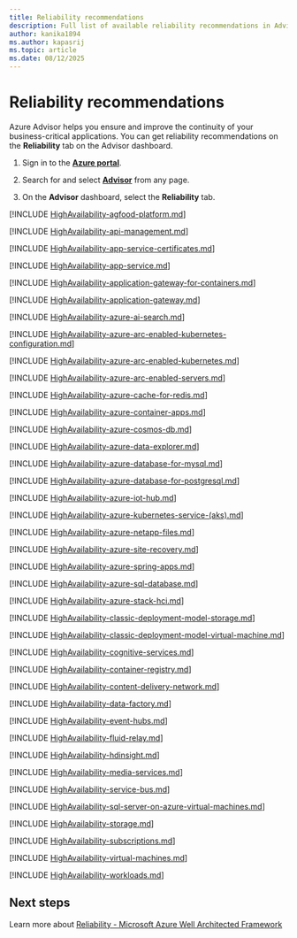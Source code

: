 ```yaml
---
title: Reliability recommendations
description: Full list of available reliability recommendations in Advisor.
author: kanika1894
ms.author: kapasrij
ms.topic: article
ms.date: 08/12/2025
---
```


# Reliability recommendations

Azure Advisor helps you ensure and improve the continuity of your business-critical applications. You can get reliability recommendations on the **Reliability** tab on the Advisor dashboard.

1. Sign in to the [**Azure portal**](https://portal.azure.com).

1. Search for and select [**Advisor**](https://aka.ms/azureadvisordashboard) from any page.

1. On the **Advisor** dashboard, select the **Reliability** tab.


[!INCLUDE [HighAvailability-agfood-platform.md](./includes/HighAvailability-agfood-platform.md)]

[!INCLUDE [HighAvailability-api-management.md](./includes/HighAvailability-api-management.md)]

[!INCLUDE [HighAvailability-app-service-certificates.md](./includes/HighAvailability-app-service-certificates.md)]

[!INCLUDE [HighAvailability-app-service.md](./includes/HighAvailability-app-service.md)]

[!INCLUDE [HighAvailability-application-gateway-for-containers.md](./includes/HighAvailability-application-gateway-for-containers.md)]

[!INCLUDE [HighAvailability-application-gateway.md](./includes/HighAvailability-application-gateway.md)]

[!INCLUDE [HighAvailability-azure-ai-search.md](./includes/HighAvailability-azure-ai-search.md)]

[!INCLUDE [HighAvailability-azure-arc-enabled-kubernetes-configuration.md](./includes/HighAvailability-azure-arc-enabled-kubernetes-configuration.md)]

[!INCLUDE [HighAvailability-azure-arc-enabled-kubernetes.md](./includes/HighAvailability-azure-arc-enabled-kubernetes.md)]

[!INCLUDE [HighAvailability-azure-arc-enabled-servers.md](./includes/HighAvailability-azure-arc-enabled-servers.md)]

[!INCLUDE [HighAvailability-azure-cache-for-redis.md](./includes/HighAvailability-azure-cache-for-redis.md)]

[!INCLUDE [HighAvailability-azure-container-apps.md](./includes/HighAvailability-azure-container-apps.md)]

[!INCLUDE [HighAvailability-azure-cosmos-db.md](./includes/HighAvailability-azure-cosmos-db.md)]

[!INCLUDE [HighAvailability-azure-data-explorer.md](./includes/HighAvailability-azure-data-explorer.md)]

[!INCLUDE [HighAvailability-azure-database-for-mysql.md](./includes/HighAvailability-azure-database-for-mysql.md)]

[!INCLUDE [HighAvailability-azure-database-for-postgresql.md](./includes/HighAvailability-azure-database-for-postgresql.md)]

[!INCLUDE [HighAvailability-azure-iot-hub.md](./includes/HighAvailability-azure-iot-hub.md)]

[!INCLUDE [HighAvailability-azure-kubernetes-service-(aks).md](./includes/HighAvailability-azure-kubernetes-service-(aks).md)]

[!INCLUDE [HighAvailability-azure-netapp-files.md](./includes/HighAvailability-azure-netapp-files.md)]

[!INCLUDE [HighAvailability-azure-site-recovery.md](./includes/HighAvailability-azure-site-recovery.md)]

[!INCLUDE [HighAvailability-azure-spring-apps.md](./includes/HighAvailability-azure-spring-apps.md)]

[!INCLUDE [HighAvailability-azure-sql-database.md](./includes/HighAvailability-azure-sql-database.md)]

[!INCLUDE [HighAvailability-azure-stack-hci.md](./includes/HighAvailability-azure-stack-hci.md)]

[!INCLUDE [HighAvailability-classic-deployment-model-storage.md](./includes/HighAvailability-classic-deployment-model-storage.md)]

[!INCLUDE [HighAvailability-classic-deployment-model-virtual-machine.md](./includes/HighAvailability-classic-deployment-model-virtual-machine.md)]

[!INCLUDE [HighAvailability-cognitive-services.md](./includes/HighAvailability-cognitive-services.md)]

[!INCLUDE [HighAvailability-container-registry.md](./includes/HighAvailability-container-registry.md)]

[!INCLUDE [HighAvailability-content-delivery-network.md](./includes/HighAvailability-content-delivery-network.md)]

[!INCLUDE [HighAvailability-data-factory.md](./includes/HighAvailability-data-factory.md)]

[!INCLUDE [HighAvailability-event-hubs.md](./includes/HighAvailability-event-hubs.md)]

[!INCLUDE [HighAvailability-fluid-relay.md](./includes/HighAvailability-fluid-relay.md)]

[!INCLUDE [HighAvailability-hdinsight.md](./includes/HighAvailability-hdinsight.md)]

[!INCLUDE [HighAvailability-media-services.md](./includes/HighAvailability-media-services.md)]

[!INCLUDE [HighAvailability-service-bus.md](./includes/HighAvailability-service-bus.md)]

[!INCLUDE [HighAvailability-sql-server-on-azure-virtual-machines.md](./includes/HighAvailability-sql-server-on-azure-virtual-machines.md)]

[!INCLUDE [HighAvailability-storage.md](./includes/HighAvailability-storage.md)]

[!INCLUDE [HighAvailability-subscriptions.md](./includes/HighAvailability-subscriptions.md)]

[!INCLUDE [HighAvailability-virtual-machines.md](./includes/HighAvailability-virtual-machines.md)]

[!INCLUDE [HighAvailability-workloads.md](./includes/HighAvailability-workloads.md)]
  
  
  
## Next steps

Learn more about [Reliability - Microsoft Azure Well Architected Framework](/azure/architecture/framework/resiliency/overview)
